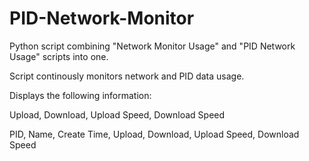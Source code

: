 # PID-Network-Monitor

Python script combining "Network Monitor Usage" and "PID Network Usage" scripts into one.

Script continously monitors network and PID data usage.

Displays the following information:

Upload, Download, Upload Speed, Download Speed

PID, Name, Create Time, Upload, Download, Upload Speed, Download Speed
